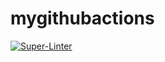 # mygithubactions

[![Super-Linter](https://github.com/devopsjourney1/mygitactions/actions/workflows/superlinter.yml/badge.svg)](https://github.com/devopsjourney1/mygitactions/actions/workflows/superlinter.yml)
